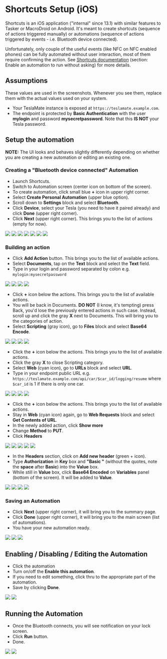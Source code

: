 # Shortcuts Setup (iOS)

Shortcuts is an iOS application ("internal" since 13.1) with similar features to Tasker or MacroDroid on Android. It's meant to create shortcuts (sequence of actions triggered manually) or automations (sequence of actions triggered by events - i.e. Bluetooth device connected).

Unfortunately, only couple of the useful events (like NFC on NFC enabled phones) can be fully automated without user interaction, most of them require confirming the action. See [Shortcuts documentation](https://support.apple.com/guide/shortcuts/enable-or-disable-a-personal-automation-apd602971e63/ios) (section: Enable an automation to run without asking) for more details.

## Assumptions

These values are used in the screenshots. Whenever you see them, replace them with the actual values used on your system.

- Your TeslaMate instance is exposed at `https://teslamate.example.com`.
- The endpoint is protected by **Basic Authentication** with the user **mylogin** and password **mysecretpassword**. Note that this **IS NOT** your Tesla password.

## Setup the automation

**NOTE:** The UI looks and behaves slightly differently depending on whether you are creating a new automation or editing an existing one.

### Creating a "Bluetooth device connected" Automation

- Launch Shortcuts.
- Switch to Automation screen (center icon on bottom of the screen).
- To create automation, click small blue **+** icon in upper right corner.
- Select **Create Personal Automation** (upper blue option).
- Scroll down to **Settings** block and select **Bluetooth**.
- Click **Device**, select your Tesla (you need to have it paired already) and click **Done** (upper right corner).
- Click **Next** (upper right corner). This brings you to the list of actions (empty for now).

![](../../images/shortcuts/create_00_home.png) ![](../../images/shortcuts/create_01_aut_home.png) ![](../../images/shortcuts/create_02_new_automation_type.png)
![](../../images/shortcuts/create_03_triggering_event.png) ![](../../images/shortcuts/create_04_bluetooth.png) ![](../../images/shortcuts/create_05_bluetooth_device.png)
![](../../images/shortcuts/create_06_bluetooth_selected.png)

### Building an action

- Click **Add Action** button. This brings you to the list of available actions.
- Select **Documents**, tap on the **Text** block and select the **Text** field.
- Type in your login and password separated by colon e.g. `mylogin:mysecretpassword`

![](../../images/shortcuts/create_07_add_action.png) ![](../../images/shortcuts/create_08_action_categories.png) ![](../../images/shortcuts/create_09_docs_text.png)
![](../../images/shortcuts/create_10_text_edit.png)

- Click **+** icon below the actions. This brings you to the list of available actions.
- You will be back in Documents. **DO NOT** (I know, it's tempting) press Back, you'd lose the previously entered actions in such case. Instead, scroll up and click the gray **X** next to Documents. This will bring you to the categories of action.
- Select **Scripting** (gray icon), go to **Files** block and select **Base64 Encode**.

![](../../images/shortcuts/create_11_text_edit_filled.png) ![](../../images/shortcuts/create_12_documents_close.png) ![](../../images/shortcuts/create_13_action_categories.png)
![](../../images/shortcuts/create_14_scripting_enc.png)

- Click the **+** icon below the actions. This brings you to the list of available actions.
- Click the gray **X** to close Scripting category.
- Select **Web** (cyan icon), go to **URLs** block and select **URL**.
- Type in your endpoint public URL e.g. `https://teslamate.example.com/api/car/$car_id/logging/resume` where `$car_id` is 1 if there is only one car.

![](../../images/shortcuts/create_15_enc_added.png) ![](../../images/shortcuts/create_16_scripting_close.png) ![](../../images/shortcuts/create_17_action_categories.png)
![](../../images/shortcuts/create_17_url.png)

- Click the **+** icon below the actions. This brings you to the list of available actions.
- Stay in **Web** (cyan icon) again, go to **Web Requests** block and select **Get Contents of URL**.
- In the newly added action, click **Show more**
- Change **Method** to **PUT**.
- Click **Headers**

![](../../images/shortcuts/create_18_url_edit.png) ![](../../images/shortcuts/create_19_url_contents.png) ![](../../images/shortcuts/create_20_url_contents_added.png)
![](../../images/shortcuts/create_21_show_more.png) ![](../../images/shortcuts/create_22_method.png)

- In the **Headers** section, click on **Add new header** (green + icon).
- Type **Authorization** in **Key** box and **"Basic "** (without the quotes, note the **space** after **Basic**) into the **Value** box.
- While still in **Value** box, click **Base64 Encoded** on **Variables** panel (bottom of the screen). It will be added to **Value**.

![](../../images/shortcuts/create_23_headers.png) ![](../../images/shortcuts/create_24_headers_add.png) ![](../../images/shortcuts/create_25_headers_values.png)
![](../../images/shortcuts/create_26_headers_values_var.png)

### Saving an Automation

- Click **Next** (upper right corner), it will bring you to the summary page.
- Click **Done** (upper right corner), it will bring you to the main screen (list of automations).
- You have your new automation ready.

![](../../images/shortcuts/create_27_contents_filled.png) ![](../../images/shortcuts/create_28_automation_detail.png) ![](../../images/shortcuts/create_29_automation_list.png)

## Enabling / Disabling / Editing the Automation

- Click the automation
- Turn on/off the **Enable this automation**.
- If you need to edit something, click thru to the appropriate part of the automation.
- Save by clicking **Done**.

![](../../images/shortcuts/edit_01_automation_detail.png) ![](../../images/shortcuts/edit_02_edit_actions.png)

## Running the Automation

- Once the Bluetooth connects, you will see notification on your lock screen.
- Click **Run** button.
- Done.

![](../../images/shortcuts/run_01_run.png) ![](../../images/shortcuts/run_00_notification.png)

